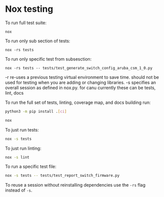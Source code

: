 # Nox testing

To run full test suite: 

```text
nox
```

To run only sub section of tests:

```text
nox -rs tests 
```

To run only specific test from subsesction:

```text
nox -rs tests -- tests/test_generate_switch_config_aruba_csm_1_0.py
```

-r re-uses a previous testing virtual environment to save time.  should not be used for testing when you are adding or changing libraries.
-s specifies an overall session as defined in nox.py.  for canu currently these can be tests, lint, docs

To run the full set of tests, linting, coverage map, and docs building run:

  ```bash
  python3 -m pip install .[ci]
  ```

  ```bash
  nox
  ```

To just run tests:

  ```bash
  nox -s tests
  ```

To just run linting:

  ```bash
  nox -s lint
  ```

To run a specific test file:

  ```bash
  nox -s tests -- tests/test_report_switch_firmware.py
  ```

To reuse a session without reinstalling dependencies use the `-rs` flag instead of `-s`.
